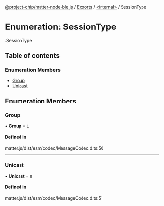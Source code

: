 [@project-chip/matter-node-ble.js](../README.md) / [Exports](../modules.md) / [<internal\>](../modules/internal_.md) / SessionType

# Enumeration: SessionType

[<internal>](../modules/internal_.md).SessionType

## Table of contents

### Enumeration Members

- [Group](internal_.SessionType.md#group)
- [Unicast](internal_.SessionType.md#unicast)

## Enumeration Members

### Group

• **Group** = ``1``

#### Defined in

matter.js/dist/esm/codec/MessageCodec.d.ts:50

___

### Unicast

• **Unicast** = ``0``

#### Defined in

matter.js/dist/esm/codec/MessageCodec.d.ts:51
